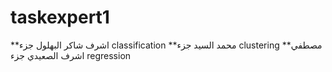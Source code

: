 # taskexpert1
**اشرف شاكر البهلول جزء classification
**محمد السيد جزء clustering
**مصطفي اشرف الصعيدي جزء regression
